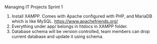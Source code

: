 Managing IT Projects Sprint 1

1. Install XAMPP. Comes with Apache configured with PHP, and MariaDB which is like MySQL. https://www.apachefriends.org/
2. Everything under app/ belongs in htdocs in XAMPP folder.
3. Database schema will be version controlled, team members can drop current database and update it using schema.